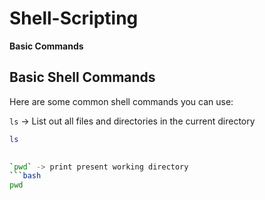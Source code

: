 # Shell-Scripting
**Basic  Commands**

## Basic Shell Commands

Here are some common shell commands you can use:

`ls` -> List out all files and directories in the current directory
```bash
ls 

 
`pwd` -> print present working directory
```bash
pwd
